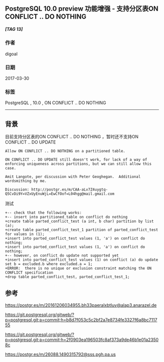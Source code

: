 ## PostgreSQL 10.0 preview 功能增强 - 支持分区表ON CONFLICT .. DO NOTHING  
##### [TAG 13]
            
### 作者               
digoal       
        
### 日期                                                                           
2017-03-30      
           
### 标签        
PostgreSQL , 10.0 , ON CONFLICT .. DO NOTHING   
                                                                              
----                                                                        
                                                                                 
## 背景    
目前支持分区表的ON CONFLICT .. DO NOTHING ，暂时还不支持ON CONFLICT .. DO UPDATE   
  
```  
Allow ON CONFLICT .. DO NOTHING on a partitioned table.  
  
ON CONFLICT .. DO UPDATE still doesn't work, for lack of a way of  
enforcing uniqueness across partitions, but we can still allow this  
case.  
  
Amit Langote, per discussion with Peter Geoghegan.  Additional  
wordsmithing by me.  
  
Discussion: http://postgr.es/m/CAA-aLv7Z4uygtq-Q5CvDi9Y=VZxUyEnuWjL=EwCfOof=L04hgg@mail.gmail.com  
```  
  
测试  
  
```  
+-- check that the following works:  
+-- insert into partitioned_table on conflict do nothing  
+create table parted_conflict_test (a int, b char) partition by list (a);  
+create table parted_conflict_test_1 partition of parted_conflict_test for values in (1);  
+insert into parted_conflict_test values (1, 'a') on conflict do nothing;  
+insert into parted_conflict_test values (1, 'a') on conflict do nothing;  
+-- however, on conflict do update not supported yet  
+insert into parted_conflict_test values (1) on conflict (a) do update set b = excluded.b where excluded.a = 1;  
+ERROR:  there is no unique or exclusion constraint matching the ON CONFLICT specification  
+drop table parted_conflict_test, parted_conflict_test_1;  
```  
                
## 参考    
https://postgr.es/m/20161206034955.bh33paeralxbtluv@alap3.anarazel.de    
    
https://git.postgresql.org/gitweb/?p=postgresql.git;a=commit;h=b8d7f053c5c2bf2a7e8734fe3327f6a8bc711755    
    
https://git.postgresql.org/gitweb/?p=postgresql.git;a=commit;h=2f0903ea196503fc8af373a9de46b1e01a23508c    
    
https://postgr.es/m/26088.1490315792@sss.pgh.pa.us    
    

